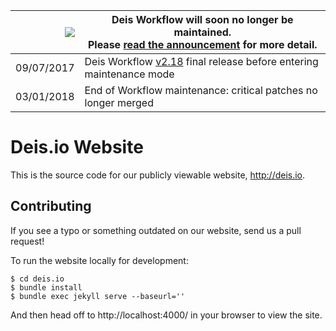 
|![](https://upload.wikimedia.org/wikipedia/commons/thumb/1/17/Warning.svg/156px-Warning.svg.png) | Deis Workflow will soon no longer be maintained.<br />Please [read the announcement](https://deis.com/blog/2017/deis-workflow-final-release/) for more detail. |
|---:|---|
| 09/07/2017 | Deis Workflow [v2.18][] final release before entering maintenance mode |
| 03/01/2018 | End of Workflow maintenance: critical patches no longer merged |

# Deis.io Website

This is the source code for our publicly viewable website, http://deis.io.

## Contributing

If you see a typo or something outdated on our website, send us a pull request!

To run the website locally for development:

    $ cd deis.io
    $ bundle install
    $ bundle exec jekyll serve --baseurl=''

And then head off to http://localhost:4000/ in your browser to view the site.

[v2.18]: https://github.com/deis/workflow/releases/tag/v2.18.0
